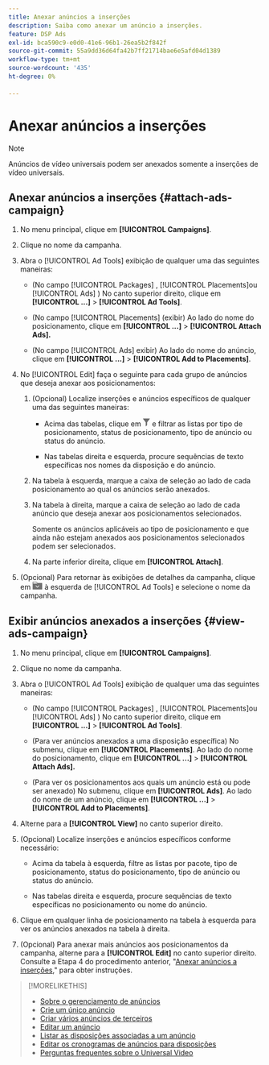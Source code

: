 ```yaml
---
title: Anexar anúncios a inserções
description: Saiba como anexar um anúncio a inserções.
feature: DSP Ads
exl-id: bca590c9-e0d0-41e6-96b1-26ea5b2f842f
source-git-commit: 55a9dd36d64fa42b7ff21714bae6e5afd04d1389
workflow-type: tm+mt
source-wordcount: '435'
ht-degree: 0%

---
```


# Anexar anúncios a inserções

>[!NOTE]
>
>Anúncios de vídeo universais podem ser anexados somente a inserções de vídeo universais.

## Anexar anúncios a inserções {#attach-ads-campaign}

1. No menu principal, clique em **[!UICONTROL Campaigns]**.

1. Clique no nome da campanha.

1. Abra o [!UICONTROL Ad Tools] exibição de qualquer uma das seguintes maneiras:

   * (No campo [!UICONTROL Packages] , [!UICONTROL Placements]ou [!UICONTROL Ads] ) No canto superior direito, clique em **[!UICONTROL ...]** > **[!UICONTROL Ad Tools]**.

   * (No campo [!UICONTROL Placements] (exibir) Ao lado do nome do posicionamento, clique em  **[!UICONTROL ...]** > **[!UICONTROL Attach Ads].**

   * (No campo [!UICONTROL Ads] exibir) Ao lado do nome do anúncio, clique em  **[!UICONTROL ...]** > **[!UICONTROL Add to Placements]**.

1. No [!UICONTROL Edit] faça o seguinte para cada grupo de anúncios que deseja anexar aos posicionamentos:

   1. (Opcional) Localize inserções e anúncios específicos de qualquer uma das seguintes maneiras:

      * Acima das tabelas, clique em ![Filtro](/help/dsp/assets/filter.png) e filtrar as listas por tipo de posicionamento, status de posicionamento, tipo de anúncio ou status do anúncio.

      * Nas tabelas direita e esquerda, procure sequências de texto específicas nos nomes da disposição e do anúncio.

   1. Na tabela à esquerda, marque a caixa de seleção ao lado de cada posicionamento ao qual os anúncios serão anexados.

   1. Na tabela à direita, marque a caixa de seleção ao lado de cada anúncio que deseja anexar aos posicionamentos selecionados.

      Somente os anúncios aplicáveis ao tipo de posicionamento e que ainda não estejam anexados aos posicionamentos selecionados podem ser selecionados.

   1. Na parte inferior direita, clique em  **[!UICONTROL Attach]**.

1. (Opcional) Para retornar às exibições de detalhes da campanha, clique em ![Retornar à pasta](/help/dsp/assets/breadcrumb-return.png "Retornar à pasta") à esquerda de [!UICONTROL Ad Tools] e selecione o nome da campanha.

## Exibir anúncios anexados a inserções {#view-ads-campaign}

<!-- should be a separate page, combined with "List the Placements Associated with an Ad" (although that pertains to a single ad only), or maybe just rename this topic -->

1. No menu principal, clique em **[!UICONTROL Campaigns]**.

1. Clique no nome da campanha.

1. Abra o [!UICONTROL Ad Tools] exibição de qualquer uma das seguintes maneiras:

   * (No campo [!UICONTROL Packages] , [!UICONTROL Placements]ou [!UICONTROL Ads] ) No canto superior direito, clique em **[!UICONTROL ...]** > **[!UICONTROL Ad Tools]**.

   * (Para ver anúncios anexados a uma disposição específica) No submenu, clique em **[!UICONTROL Placements]**. Ao lado do nome do posicionamento, clique em  **[!UICONTROL ...]** > **[!UICONTROL Attach Ads].**

   * (Para ver os posicionamentos aos quais um anúncio está ou pode ser anexado) No submenu, clique em **[!UICONTROL Ads]**. Ao lado do nome de um anúncio, clique em  **[!UICONTROL ...]** > **[!UICONTROL Add to Placements]**.

1. Alterne para a **[!UICONTROL View]** no canto superior direito.

1. (Opcional) Localize inserções e anúncios específicos conforme necessário:

   * Acima da tabela à esquerda, filtre as listas por pacote, tipo de posicionamento, status do posicionamento, tipo de anúncio ou status do anúncio.

   * Nas tabelas direita e esquerda, procure sequências de texto específicas no posicionamento ou nome do anúncio.

1. Clique em qualquer linha de posicionamento na tabela à esquerda para ver os anúncios anexados na tabela à direita.

1. (Opcional) Para anexar mais anúncios aos posicionamentos da campanha, alterne para a **[!UICONTROL Edit]** no canto superior direito. Consulte a Etapa 4 do procedimento anterior, &quot;[Anexar anúncios a inserções](#attach-ads-campaign),&quot; para obter instruções.

>[!MORELIKETHIS]
>
>* [Sobre o gerenciamento de anúncios](ad-about.md)
>* [Crie um único anúncio](ad-create.md)
>* [Criar vários anúncios de terceiros](ad-create-multiple.md)
>* [Editar um anúncio](ad-edit.md)
>* [Listar as disposições associadas a um anúncio](ad-list-placements.md)
>* [Editar os cronogramas de anúncios para disposições](/help/dsp/campaign-management/placements/placement-edit-ad-schedule.md)
>* [Perguntas frequentes sobre o Universal Video](/help/dsp/campaign-management/faq-universal-video.md)
